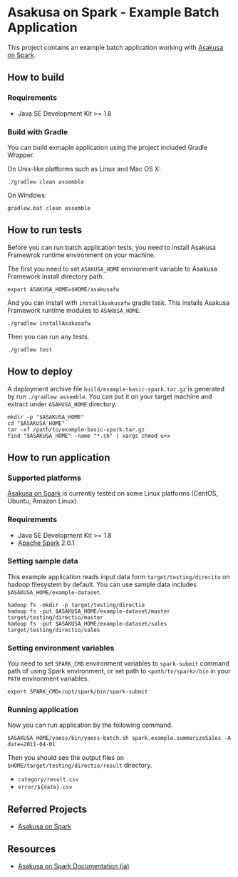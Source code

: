 # Asakusa on Spark - Example Batch Application

This project contains an example batch application working with [Asakusa on Spark](https://github.com/asakusafw/asakusafw-spark).

## How to build

### Requirements

* Java SE Development Kit >= 1.8

### Build with Gradle

You can build exmaple application using the project included Gradle Wrapper.

On Unix-like platforms such as Linux and Mac OS X:

```
./gradlew clean assemble
```

On Windows:

```
gradlew.bat clean assemble
```

## How to run tests

Before you can run batch application tests, you need to install Asakusa Framewrok runtime environment on your machine.

The first you need to set `ASAKUSA_HOME` environment variable to Asakusa Framework install directory path.

```
export ASAKUSA_HOME=$HOME/asakusafw
```

And you can install with `installAsakusafw` gradle task. This installs Asakusa Framework runtime modules to `ASAKUSA_HOME`.

```
./gradlew installAsakusafw
```

Then you can run any tests.

```
./gradlew test
```

## How to deploy

A deployment archive file `build/example-basic-spark.tar.gz` is generated by run `./gradlew assemble`.
You can put it on your target machine and extract under `ASAKUSA_HOME` directory.

```
mkdir -p "$ASAKUSA_HOME"
cd "$ASAKUSA_HOME"
tar -xf /path/to/example-basic-spark.tar.gz
find "$ASAKUSA_HOME" -name "*.sh" | xargs chmod u+x
```

## How to run application

### Supported platforms

[Asakusa on Spark](https://github.com/asakusafw/asakusafw-spark) is currently tested on some Linux platforms (CentOS, Ubuntu, Amazon Linux).

### Requirements

* Java SE Development Kit >= 1.8
* [Apache Spark](http://spark.apache.org/) 2.0.1

### Setting sample data

This example application reads input data form `target/testing/direcito` on hadoop filesystem by default.
You can use sample data includes `$ASAKUSA_HOME/example-dataset`.

```
hadoop fs -mkdir -p target/testing/directio
hadoop fs -put $ASAKUSA_HOME/example-dataset/master target/testing/directio/master
hadoop fs -put $ASAKUSA_HOME/example-dataset/sales target/testing/directio/sales
```

### Setting environment variables

You need to set `SPARK_CMD` environment variables to `spark-submit` command path of using Spark environment, or set path to `<path/to/spark>/bin` in your `PATH` environment variables.

```
export SPARK_CMD=/opt/spark/bin/spark-submit
```

### Running application

Now you can run application by the following command.

```
$ASAKUSA_HOME/yaess/bin/yaess-batch.sh spark.example.summarizeSales -A date=2011-04-01
```

Then you should see the output files on `$HOME/target/testing/directio/result` directory.

* `category/result.csv`
* `error/${date}.csv`

## Referred Projects
* [Asakusa on Spark](https://github.com/asakusafw/asakusafw-spark)

## Resources
* [Asakusa on Spark Documentation (ja)](http://docs.asakusafw.com/asakusa-on-spark/)
